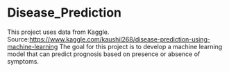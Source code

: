 # Disease_Prediction
This project uses data from Kaggle. Source:https://www.kaggle.com/kaushil268/disease-prediction-using-machine-learning
The goal for this project is to develop a machine learning model that can predict prognosis based on presence or absence of symptoms.
